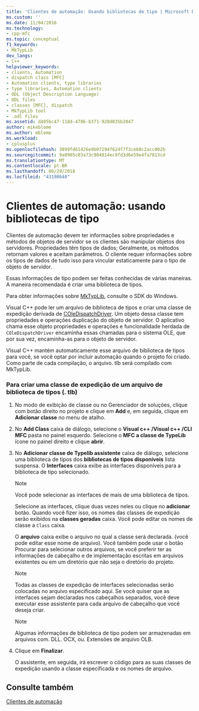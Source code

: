 ```yaml
---
title: 'Clientes de automação: Usando bibliotecas de tipo | Microsoft Docs'
ms.custom: ''
ms.date: 11/04/2016
ms.technology:
- cpp-mfc
ms.topic: conceptual
f1_keywords:
- MkTypLib
dev_langs:
- C++
helpviewer_keywords:
- clients, Automation
- dispatch class [MFC]
- Automation clients, type libraries
- type libraries, Automation clients
- ODL (Object Description Language)
- ODL files
- classes [MFC], dispatch
- MkTypLib tool
- .odl files
ms.assetid: d405bc47-118d-4786-b371-920d035b2047
author: mikeblome
ms.author: mblome
ms.workload:
- cplusplus
ms.openlocfilehash: 3899fd61426e9b07294f624f7f3ce68c2acc002b
ms.sourcegitcommit: 9a0905c03a73c904014ec9fd3d6e59e4fa7813cd
ms.translationtype: MT
ms.contentlocale: pt-BR
ms.lasthandoff: 08/29/2018
ms.locfileid: "43198640"
---
```

# <a name="automation-clients-using-type-libraries"></a>Clientes de automação: usando bibliotecas de tipo
Clientes de automação devem ter informações sobre propriedades e métodos de objetos de servidor se os clientes são manipular objetos dos servidores. Propriedades têm tipos de dados; Geralmente, os métodos retornam valores e aceitam parâmetros. O cliente requer informações sobre os tipos de dados de tudo isso para vincular estaticamente para o tipo de objeto de servidor.  
  
 Essas informações de tipo podem ser feitas conhecidas de várias maneiras. A maneira recomendada é criar uma biblioteca de tipos.  
  
 Para obter informações sobre [MkTypLib](/windows/desktop/Midl/differences-between-midl-and-mktyplib), consulte o SDK do Windows.  
  
 Visual C++ pode ler um arquivo de biblioteca de tipos e criar uma classe de expedição derivada de [COleDispatchDriver](../mfc/reference/coledispatchdriver-class.md). Um objeto dessa classe tem propriedades e operações duplicação do objeto de servidor. O aplicativo chama esse objeto propriedades e operações e funcionalidade herdada de `COleDispatchDriver` encaminha essas chamadas para o sistema OLE, que por sua vez, encaminha-as para o objeto de servidor.  
  
 Visual C++ mantém automaticamente esse arquivo de biblioteca de tipos para você, se você optar por incluir automação quando o projeto foi criado. Como parte de cada compilação, o arquivo. tlb será compilado com MkTypLib.  
  
### <a name="to-create-a-dispatch-class-from-a-type-library-tlb-file"></a>Para criar uma classe de expedição de um arquivo de biblioteca de tipos (. tlb)  
  
1.  No modo de exibição de classe ou no Gerenciador de soluções, clique com botão direito no projeto e clique em **Add** e, em seguida, clique em **Adicionar classe** no menu de atalho.  
  
2.  No **Add Class** caixa de diálogo, selecione o **Visual c++ /Visual c++ /CLI MFC** pasta no painel esquerdo. Selecione o **MFC a classe de TypeLib** ícone no painel direito e clique **abrir**.  
  
3.  No **Adicionar classe de Typelib assistente** caixa de diálogo, selecione uma biblioteca de tipos dos **bibliotecas de tipos disponíveis** lista suspensa. O **Interfaces** caixa exibe as interfaces disponíveis para a biblioteca de tipo selecionado.  
  
    > [!NOTE]
    >  Você pode selecionar as interfaces de mais de uma biblioteca de tipos.  
  
     Selecione as interfaces, clique duas vezes neles ou clique no **adicionar** botão. Quando você fizer isso, os nomes das classes de expedição serão exibidos na **classes geradas** caixa. Você pode editar os nomes de classe a `Class` caixa.  
  
     O **arquivo** caixa exibe o arquivo no qual a classe será declarada. (você pode editar esse nome de arquivo). Você também pode usar o botão Procurar para selecionar outros arquivos, se você preferir ter as informações de cabeçalho e de implementação escritas em arquivos existentes ou em um diretório que não seja o diretório do projeto.  
  
    > [!NOTE]
    >  Todas as classes de expedição de interfaces selecionadas serão colocadas no arquivo especificado aqui. Se você quiser que as interfaces sejam declaradas nos cabeçalhos separados, você deve executar esse assistente para cada arquivo de cabeçalho que você deseja criar.  
  
    > [!NOTE]
    >  Algumas informações de biblioteca de tipo podem ser armazenadas em arquivos com. DLL. OCX, ou. Extensões de arquivo OLB.  
  
4.  Clique em **Finalizar**.  
  
     O assistente, em seguida, irá escrever o código para as suas classes de expedição usando a classe especificada e os nomes de arquivo.  
  
## <a name="see-also"></a>Consulte também  
 [Clientes de automação](../mfc/automation-clients.md)

